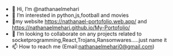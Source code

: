 - 👋 Hi, I’m @nathanaelmehari
- 👀 I’m interested in python,js,football and movies
- 🌱my website https://nathanael-portofolio.web.app/ and https://nathanaelmehari.github.io/My-Portofolio/
- 💞️ I’m looking to collaborate on any projects related to socketprogramming,React,Trojans,Ransomwares.....just name it
- 📫 How to reach me (Email:nathanaelmehari0@gmail.com)

<!---
nathanaelmehari/nathanaelmehari is a ✨ special ✨ repository because its `README.md` (this file) appears on your GitHub profile.
You can click the Preview link to take a look at your changes.
--->
